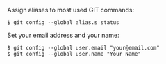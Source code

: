 Assign aliases to most used GIT commands:

```
$ git config --global alias.s status
```

Set your email address and your name:

```
$ git config --global user.email "your@email.com"
$ git config --global user.name "Your Name"
```
